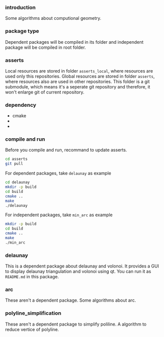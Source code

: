 ### introduction
Some algorithms about computional geometry.

### package type
Dependent packages will be compiled in its folder and independent package will be compiled in root folder.

### asserts
Local resources are stored in folder `asserts_local`, where resources are used only this repositories. Global resources are stored in folder `asserts`, where resources also are used in other repositories. This folder is a git submodule, which means it's a seperate git repository and therefore, it won't enlarge git of current repository.

### dependency
* cmake
* 
* 

### compile and run 
Before you compile and run, recommand to update asserts.
```bash
cd asserts
git pull
```
For dependent packages, take `delaunay` as example
```bash
cd delaunay
mkdir -p build
cd build
cmake ..
make
./delaunay
```
For independent packages, take `min_arc` as example
```bash
mkdir -p build
cd build
cmake ..
make
./min_arc
```

### delaunay
This is a dependent package about delaunay and volonoi. It provides a GUI to display delaunay triangulation and volonoi using qt. You can run it as `README.md` in this package.

### arc
These aren't a dependent package. Some algorithms about arc.

### polyline_simplification
These aren't a dependent package to simplify poliline. A algorithm to reduce vertice of polyline.
